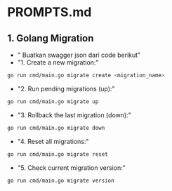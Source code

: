 # PROMPTS.md

## 1. Golang Migration
- " Buatkan swagger json dari code berikut"
-  "1. Create a new migration:"
```bash
go run cmd/main.go migrate create <migration_name>
```

-  "2. Run pending migrations (up):"

```bash
go run cmd/main.go migrate up
```
-  "3. Rollback the last migration (down):"
```bash
go run cmd/main.go migrate down
```

-  "4. Reset all migrations:"
```bash
go run cmd/main.go migrate reset
```

-  "5. Check current migration version:"
```bash
go run cmd/main.go migrate version
```

